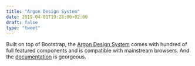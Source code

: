 ```yaml
---
title: "Argon Design System"
date: 2019-04-01T19:28:00+02:00
draft: false
type: "tweet"
---
```


Built on top of Bootstrap, the [Argon Design System](https://github.com/creativetimofficial/argon-design-system/blob/master/README.md) comes with hundred of full
featured components and is compatible with mainstream browsers. And the
[documentation](https://demos.creative-tim.com/argon-design-system/docs/getting-started/overview.html) is georgeous.
